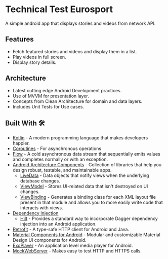 # Technical Test Eurosport
A simple android app that displays stories and videos from network API.


## Features
* Fetch featured stories and videos and display them in a list.
* Play videos in full screen.
* Display story details.

## Architecture
* Latest cutting edge Android Development practices.
* Use of MVVM for presentation layer.
* Concepts from Clean Architecture for domain and data layers.
* Includes Unit Tests for Use cases.

## Built With 🛠
- [Kotlin](https://kotlinlang.org/) - A modern programming language that makes developers happier.
- [Coroutines](https://kotlinlang.org/docs/reference/coroutines-overview.html) - For asynchronous operations
- [Flow](https://kotlin.github.io/kotlinx.coroutines/kotlinx-coroutines-core/kotlinx.coroutines.flow/-flow/) - A cold asynchronous data stream that sequentially emits values and completes normally or with an exception.
- [Android Architecture Components](https://developer.android.com/topic/libraries/architecture) - Collection of libraries that help you design robust, testable, and maintainable apps.
  - [LiveData](https://developer.android.com/topic/libraries/architecture/livedata) - Data objects that notify views when the underlying database changes.
  - [ViewModel](https://developer.android.com/topic/libraries/architecture/viewmodel) - Stores UI-related data that isn't destroyed on UI changes.
  - [ViewBinding](https://developer.android.com/topic/libraries/view-binding) - Generates a binding class for each XML layout file present in that module and allows you to more easily write code that interacts with views.
- [Dependency Injection](https://developer.android.com/training/dependency-injection)
  - [Hilt](https://dagger.dev/hilt) - Provides a standard way to incorporate Dagger dependency injection into an Android application.
- [Retrofit](https://square.github.io/retrofit/) - A type-safe HTTP client for Android and Java.
- [Material Components for Android](https://github.com/material-components/material-components-android) - Modular and customizable Material Design UI components for Android.
- [ExoPlayer](https://developer.android.com/guide/topics/media/exoplayer) - An application level media player for Android.
- [MockWebServer](https://github.com/square/okhttp/tree/master/mockwebserver) - Makes easy to test HTTP and HTTPS calls.
